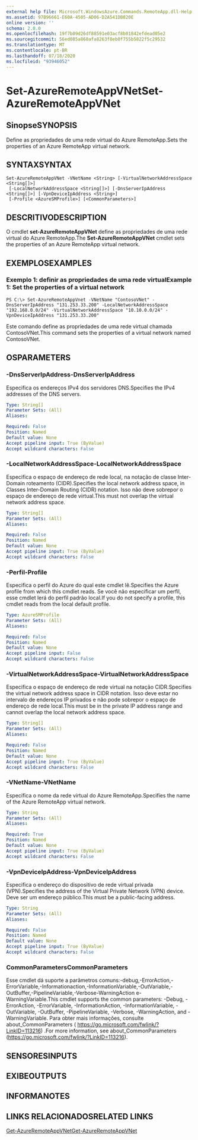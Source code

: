 ```yaml
---
external help file: Microsoft.WindowsAzure.Commands.RemoteApp.dll-Help.xml
ms.assetid: 97B96661-E60A-4505-AD06-D2A541DB820E
online version: ''
schema: 2.0.0
ms.openlocfilehash: 19f7b09d26df88591e03acf8b01842efdead05e2
ms.sourcegitcommit: 56ed085a868afa8263f8eb0f755b5822f5c29532
ms.translationtype: MT
ms.contentlocale: pt-BR
ms.lasthandoff: 07/18/2020
ms.locfileid: "93946052"
---
```

# <span data-ttu-id="b359e-101">Set-AzureRemoteAppVNet</span><span class="sxs-lookup"><span data-stu-id="b359e-101">Set-AzureRemoteAppVNet</span></span>

## <span data-ttu-id="b359e-102">Sinopse</span><span class="sxs-lookup"><span data-stu-id="b359e-102">SYNOPSIS</span></span>
<span data-ttu-id="b359e-103">Define as propriedades de uma rede virtual do Azure RemoteApp.</span><span class="sxs-lookup"><span data-stu-id="b359e-103">Sets the properties of an Azure RemoteApp virtual network.</span></span>

## <span data-ttu-id="b359e-104">SYNTAX</span><span class="sxs-lookup"><span data-stu-id="b359e-104">SYNTAX</span></span>

```
Set-AzureRemoteAppVNet -VNetName <String> [-VirtualNetworkAddressSpace <String[]>]
 [-LocalNetworkAddressSpace <String[]>] [-DnsServerIpAddress <String[]>] [-VpnDeviceIpAddress <String>]
 [-Profile <AzureSMProfile>] [<CommonParameters>]
```

## <span data-ttu-id="b359e-105">DESCRITIVO</span><span class="sxs-lookup"><span data-stu-id="b359e-105">DESCRIPTION</span></span>
<span data-ttu-id="b359e-106">O cmdlet **set-AzureRemoteAppVNet** define as propriedades de uma rede virtual do Azure RemoteApp.</span><span class="sxs-lookup"><span data-stu-id="b359e-106">The **Set-AzureRemoteAppVNet** cmdlet sets the properties of an Azure RemoteApp virtual network.</span></span>

## <span data-ttu-id="b359e-107">EXEMPLOS</span><span class="sxs-lookup"><span data-stu-id="b359e-107">EXAMPLES</span></span>

### <span data-ttu-id="b359e-108">Exemplo 1: definir as propriedades de uma rede virtual</span><span class="sxs-lookup"><span data-stu-id="b359e-108">Example 1: Set the properties of a virtual network</span></span>
```
PS C:\> Set-AzureRemoteAppVnet -VNetName "ContosoVNet" -DnsServerIpAddress "131.253.33.200" -LocalNetworkAddressSpace "192.168.0.0/24" -VirtualNetworkAddressSpace "10.10.0.0/24" -VpnDeviceIpAddress "131.253.33.200"
```

<span data-ttu-id="b359e-109">Este comando define as propriedades de uma rede virtual chamada ContosoVNet.</span><span class="sxs-lookup"><span data-stu-id="b359e-109">This command sets the properties of a virtual network named ContosoVNet.</span></span>

## <span data-ttu-id="b359e-110">OS</span><span class="sxs-lookup"><span data-stu-id="b359e-110">PARAMETERS</span></span>

### <span data-ttu-id="b359e-111">-DnsServerIpAddress</span><span class="sxs-lookup"><span data-stu-id="b359e-111">-DnsServerIpAddress</span></span>
<span data-ttu-id="b359e-112">Especifica os endereços IPv4 dos servidores DNS.</span><span class="sxs-lookup"><span data-stu-id="b359e-112">Specifies the IPv4 addresses of the DNS servers.</span></span>

```yaml
Type: String[]
Parameter Sets: (All)
Aliases: 

Required: False
Position: Named
Default value: None
Accept pipeline input: True (ByValue)
Accept wildcard characters: False
```

### <span data-ttu-id="b359e-113">-LocalNetworkAddressSpace</span><span class="sxs-lookup"><span data-stu-id="b359e-113">-LocalNetworkAddressSpace</span></span>
<span data-ttu-id="b359e-114">Especifica o espaço de endereço de rede local, na notação de classe Inter-Domain roteamento (CIDR).</span><span class="sxs-lookup"><span data-stu-id="b359e-114">Specifies the local network address space, in Classes Inter-Domain Routing (CIDR) notation.</span></span>
<span data-ttu-id="b359e-115">Isso não deve sobrepor o espaço de endereço de rede virtual.</span><span class="sxs-lookup"><span data-stu-id="b359e-115">This must not overlap the virtual network address space.</span></span>

```yaml
Type: String[]
Parameter Sets: (All)
Aliases: 

Required: False
Position: Named
Default value: None
Accept pipeline input: True (ByValue)
Accept wildcard characters: False
```

### <span data-ttu-id="b359e-116">-Perfil</span><span class="sxs-lookup"><span data-stu-id="b359e-116">-Profile</span></span>
<span data-ttu-id="b359e-117">Especifica o perfil do Azure do qual este cmdlet lê.</span><span class="sxs-lookup"><span data-stu-id="b359e-117">Specifies the Azure profile from which this cmdlet reads.</span></span>
<span data-ttu-id="b359e-118">Se você não especificar um perfil, esse cmdlet lerá do perfil padrão local.</span><span class="sxs-lookup"><span data-stu-id="b359e-118">If you do not specify a profile, this cmdlet reads from the local default profile.</span></span>

```yaml
Type: AzureSMProfile
Parameter Sets: (All)
Aliases: 

Required: False
Position: Named
Default value: None
Accept pipeline input: False
Accept wildcard characters: False
```

### <span data-ttu-id="b359e-119">-VirtualNetworkAddressSpace</span><span class="sxs-lookup"><span data-stu-id="b359e-119">-VirtualNetworkAddressSpace</span></span>
<span data-ttu-id="b359e-120">Especifica o espaço de endereço de rede virtual na notação CIDR.</span><span class="sxs-lookup"><span data-stu-id="b359e-120">Specifies the virtual network address space in CIDR notation.</span></span>
<span data-ttu-id="b359e-121">Isso deve estar no intervalo de endereços IP privados e não pode sobrepor o espaço de endereço de rede local.</span><span class="sxs-lookup"><span data-stu-id="b359e-121">This must be in the private IP address range and cannot overlap the local network address space.</span></span>

```yaml
Type: String[]
Parameter Sets: (All)
Aliases: 

Required: False
Position: Named
Default value: None
Accept pipeline input: True (ByValue)
Accept wildcard characters: False
```

### <span data-ttu-id="b359e-122">-VNetName</span><span class="sxs-lookup"><span data-stu-id="b359e-122">-VNetName</span></span>
<span data-ttu-id="b359e-123">Especifica o nome da rede virtual do Azure RemoteApp.</span><span class="sxs-lookup"><span data-stu-id="b359e-123">Specifies the name of the Azure RemoteApp virtual network.</span></span>

```yaml
Type: String
Parameter Sets: (All)
Aliases: 

Required: True
Position: Named
Default value: None
Accept pipeline input: True (ByValue)
Accept wildcard characters: False
```

### <span data-ttu-id="b359e-124">-VpnDeviceIpAddress</span><span class="sxs-lookup"><span data-stu-id="b359e-124">-VpnDeviceIpAddress</span></span>
<span data-ttu-id="b359e-125">Especifica o endereço do dispositivo de rede virtual privada (VPN).</span><span class="sxs-lookup"><span data-stu-id="b359e-125">Specifies the address of the Virtual Private Network (VPN) device.</span></span>
<span data-ttu-id="b359e-126">Deve ser um endereço público.</span><span class="sxs-lookup"><span data-stu-id="b359e-126">This must be a public-facing address.</span></span>

```yaml
Type: String
Parameter Sets: (All)
Aliases: 

Required: False
Position: Named
Default value: None
Accept pipeline input: True (ByValue)
Accept wildcard characters: False
```

### <span data-ttu-id="b359e-127">CommonParameters</span><span class="sxs-lookup"><span data-stu-id="b359e-127">CommonParameters</span></span>
<span data-ttu-id="b359e-128">Esse cmdlet dá suporte a parâmetros comuns:-debug,-ErrorAction,-ErrorVariable,-Informationaction,-InformationVariable,-OutVariable,-OutBuffer,-PipelineVariable,-Verbose-WarningAction e-WarningVariable.</span><span class="sxs-lookup"><span data-stu-id="b359e-128">This cmdlet supports the common parameters: -Debug, -ErrorAction, -ErrorVariable, -InformationAction, -InformationVariable, -OutVariable, -OutBuffer, -PipelineVariable, -Verbose, -WarningAction, and -WarningVariable.</span></span> <span data-ttu-id="b359e-129">Para obter mais informações, consulte about_CommonParameters ( https://go.microsoft.com/fwlink/?LinkID=113216) .</span><span class="sxs-lookup"><span data-stu-id="b359e-129">For more information, see about_CommonParameters (https://go.microsoft.com/fwlink/?LinkID=113216).</span></span>

## <span data-ttu-id="b359e-130">SENSORES</span><span class="sxs-lookup"><span data-stu-id="b359e-130">INPUTS</span></span>

## <span data-ttu-id="b359e-131">EXIBE</span><span class="sxs-lookup"><span data-stu-id="b359e-131">OUTPUTS</span></span>

## <span data-ttu-id="b359e-132">INFORMA</span><span class="sxs-lookup"><span data-stu-id="b359e-132">NOTES</span></span>

## <span data-ttu-id="b359e-133">LINKS RELACIONADOS</span><span class="sxs-lookup"><span data-stu-id="b359e-133">RELATED LINKS</span></span>

[<span data-ttu-id="b359e-134">Get-AzureRemoteAppVNet</span><span class="sxs-lookup"><span data-stu-id="b359e-134">Get-AzureRemoteAppVNet</span></span>](./Get-AzureRemoteAppVNet.md)


